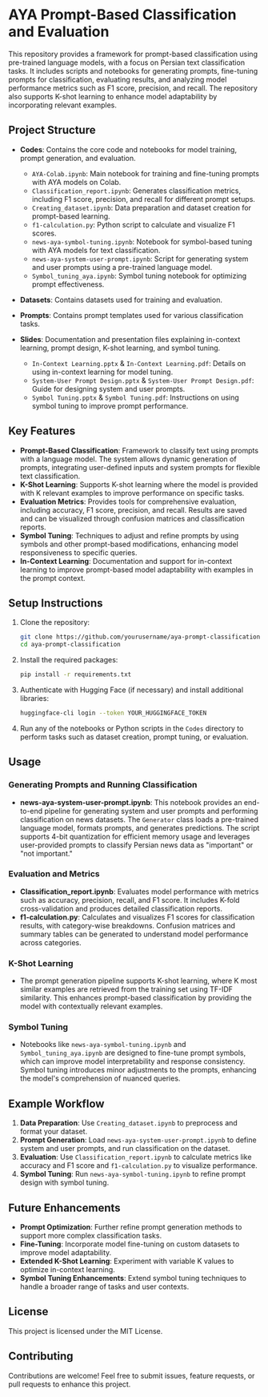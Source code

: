 # AYA Prompt-Based Classification and Evaluation

This repository provides a framework for prompt-based classification using pre-trained language models, with a focus on Persian text classification tasks. It includes scripts and notebooks for generating prompts, fine-tuning prompts for classification, evaluating results, and analyzing model performance metrics such as F1 score, precision, and recall. The repository also supports K-shot learning to enhance model adaptability by incorporating relevant examples.

## Project Structure

- **Codes**: Contains the core code and notebooks for model training, prompt generation, and evaluation.
  - `AYA-Colab.ipynb`: Main notebook for training and fine-tuning prompts with AYA models on Colab.
  - `Classification_report.ipynb`: Generates classification metrics, including F1 score, precision, and recall for different prompt setups.
  - `Creating_dataset.ipynb`: Data preparation and dataset creation for prompt-based learning.
  - `f1-calculation.py`: Python script to calculate and visualize F1 scores.
  - `news-aya-symbol-tuning.ipynb`: Notebook for symbol-based tuning with AYA models for text classification.
  - `news-aya-system-user-prompt.ipynb`: Script for generating system and user prompts using a pre-trained language model.
  - `Symbol_tuning_aya.ipynb`: Symbol tuning notebook for optimizing prompt effectiveness.

- **Datasets**: Contains datasets used for training and evaluation.
- **Prompts**: Contains prompt templates used for various classification tasks.
- **Slides**: Documentation and presentation files explaining in-context learning, prompt design, K-shot learning, and symbol tuning.
  - `In-Context Learning.pptx` & `In-Context Learning.pdf`: Details on using in-context learning for model tuning.
  - `System-User Prompt Design.pptx` & `System-User Prompt Design.pdf`: Guide for designing system and user prompts.
  - `Symbol Tuning.pptx` & `Symbol Tuning.pdf`: Instructions on using symbol tuning to improve prompt performance.

## Key Features

- **Prompt-Based Classification**: Framework to classify text using prompts with a language model. The system allows dynamic generation of prompts, integrating user-defined inputs and system prompts for flexible text classification.
- **K-Shot Learning**: Supports K-shot learning where the model is provided with K relevant examples to improve performance on specific tasks.
- **Evaluation Metrics**: Provides tools for comprehensive evaluation, including accuracy, F1 score, precision, and recall. Results are saved and can be visualized through confusion matrices and classification reports.
- **Symbol Tuning**: Techniques to adjust and refine prompts by using symbols and other prompt-based modifications, enhancing model responsiveness to specific queries.
- **In-Context Learning**: Documentation and support for in-context learning to improve prompt-based model adaptability with examples in the prompt context.

## Setup Instructions

1. Clone the repository:

   ```bash
   git clone https://github.com/yourusername/aya-prompt-classification.git
   cd aya-prompt-classification
   ```

2. Install the required packages:

   ```bash
   pip install -r requirements.txt
   ```

3. Authenticate with Hugging Face (if necessary) and install additional libraries:

   ```bash
   huggingface-cli login --token YOUR_HUGGINGFACE_TOKEN
   ```

4. Run any of the notebooks or Python scripts in the `Codes` directory to perform tasks such as dataset creation, prompt tuning, or evaluation.

## Usage

### Generating Prompts and Running Classification

- **news-aya-system-user-prompt.ipynb**: This notebook provides an end-to-end pipeline for generating system and user prompts and performing classification on news datasets. The `Generator` class loads a pre-trained language model, formats prompts, and generates predictions. The script supports 4-bit quantization for efficient memory usage and leverages user-provided prompts to classify Persian news data as "important" or "not important."

### Evaluation and Metrics

- **Classification_report.ipynb**: Evaluates model performance with metrics such as accuracy, precision, recall, and F1 score. It includes K-fold cross-validation and produces detailed classification reports.
- **f1-calculation.py**: Calculates and visualizes F1 scores for classification results, with category-wise breakdowns. Confusion matrices and summary tables can be generated to understand model performance across categories.

### K-Shot Learning

- The prompt generation pipeline supports K-shot learning, where K most similar examples are retrieved from the training set using TF-IDF similarity. This enhances prompt-based classification by providing the model with contextually relevant examples.

### Symbol Tuning

- Notebooks like `news-aya-symbol-tuning.ipynb` and `Symbol_tuning_aya.ipynb` are designed to fine-tune prompt symbols, which can improve model interpretability and response consistency. Symbol tuning introduces minor adjustments to the prompts, enhancing the model's comprehension of nuanced queries.

## Example Workflow

1. **Data Preparation**: Use `Creating_dataset.ipynb` to preprocess and format your dataset.
2. **Prompt Generation**: Load `news-aya-system-user-prompt.ipynb` to define system and user prompts, and run classification on the dataset.
3. **Evaluation**: Use `Classification_report.ipynb` to calculate metrics like accuracy and F1 score and `f1-calculation.py` to visualize performance.
4. **Symbol Tuning**: Run `news-aya-symbol-tuning.ipynb` to refine prompt design with symbol tuning.

## Future Enhancements

- **Prompt Optimization**: Further refine prompt generation methods to support more complex classification tasks.
- **Fine-Tuning**: Incorporate model fine-tuning on custom datasets to improve model adaptability.
- **Extended K-Shot Learning**: Experiment with variable K values to optimize in-context learning.
- **Symbol Tuning Enhancements**: Extend symbol tuning techniques to handle a broader range of tasks and user contexts.

## License

This project is licensed under the MIT License.

## Contributing

Contributions are welcome! Feel free to submit issues, feature requests, or pull requests to enhance this project.